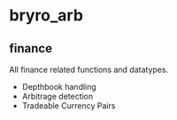 # bryro_arb

## finance
All finance related functions and datatypes. 
 - Depthbook handling
 - Arbitrage detection
 - Tradeable Currency Pairs

